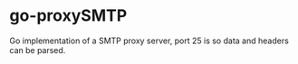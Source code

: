 # go-proxySMTP


Go implementation of a SMTP proxy server, port 25 is so data and headers can be parsed.